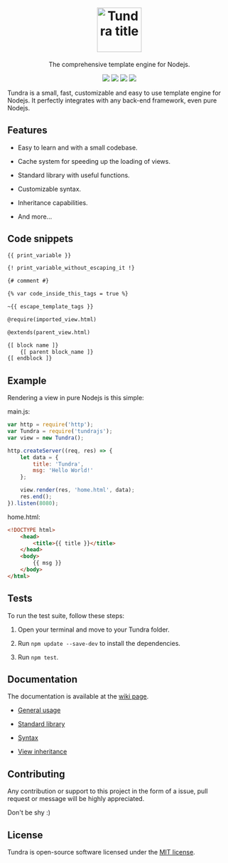 <h1 align="center">
  <img src="http://usbac.com.ve/wp-content/uploads/2019/12/Tundra.svg" alt="Tundra title" height="100">
</h1>

<p align="center">The comprehensive template engine for Nodejs.</p>

<p align="center">
    <img src="https://img.shields.io/badge/stability-stable-green.svg">
    <img src="https://img.shields.io/badge/coverage-100%25-green">
    <img src="https://img.shields.io/badge/version-1.1.0-blue.svg">
    <img src="https://img.shields.io/badge/license-MIT-orange.svg">
</p>

Tundra is a small, fast, customizable and easy to use template engine for Nodejs. It perfectly integrates with any back-end framework, even pure Nodejs.

## Features

* Easy to learn and with a small codebase.

* Cache system for speeding up the loading of views.

* Standard library with useful functions.

* Customizable syntax.

* Inheritance capabilities.

* And more...

## Code snippets

```html
{{ print_variable }}

{! print_variable_without_escaping_it !}

{# comment #}

{% var code_inside_this_tags = true %}

~{{ escape_template_tags }}

@require(imported_view.html)

@extends(parent_view.html)

{[ block name ]}
    {[ parent block_name ]}
{[ endblock ]}
```

## Example

Rendering a view in pure Nodejs is this simple:

main.js:

```js
var http = require('http');
var Tundra = require('tundrajs');
var view = new Tundra();

http.createServer((req, res) => {
    let data = {
        title: 'Tundra',
        msg: 'Hello World!'
    };

    view.render(res, 'home.html', data);
    res.end();
}).listen(8080);
```

home.html:
```html
<!DOCTYPE html>
    <head>
        <title>{{ title }}</title>
    </head>
    <body>
        {{ msg }}
    </body>
</html>
```

## Tests

To run the test suite, follow these steps:

1. Open your terminal and move to your Tundra folder.

2. Run `npm update --save-dev` to install the dependencies.

3. Run `npm test`.

## Documentation

The documentation is available at the [wiki page](https://github.com/Usbac/tundra/wiki).

* [General usage](https://github.com/Usbac/tundra/wiki/General)

* [Standard library](https://github.com/Usbac/tundra/wiki/Standard-library)

* [Syntax](https://github.com/Usbac/tundra/wiki/Syntax)

* [View inheritance](https://github.com/Usbac/tundra/wiki/Syntax)

## Contributing

Any contribution or support to this project in the form of a issue, pull request or message will be highly appreciated.

Don't be shy :)

## License

Tundra is open-source software licensed under the [MIT license](https://github.com/Usbac/Tundra/blob/master/LICENSE).
